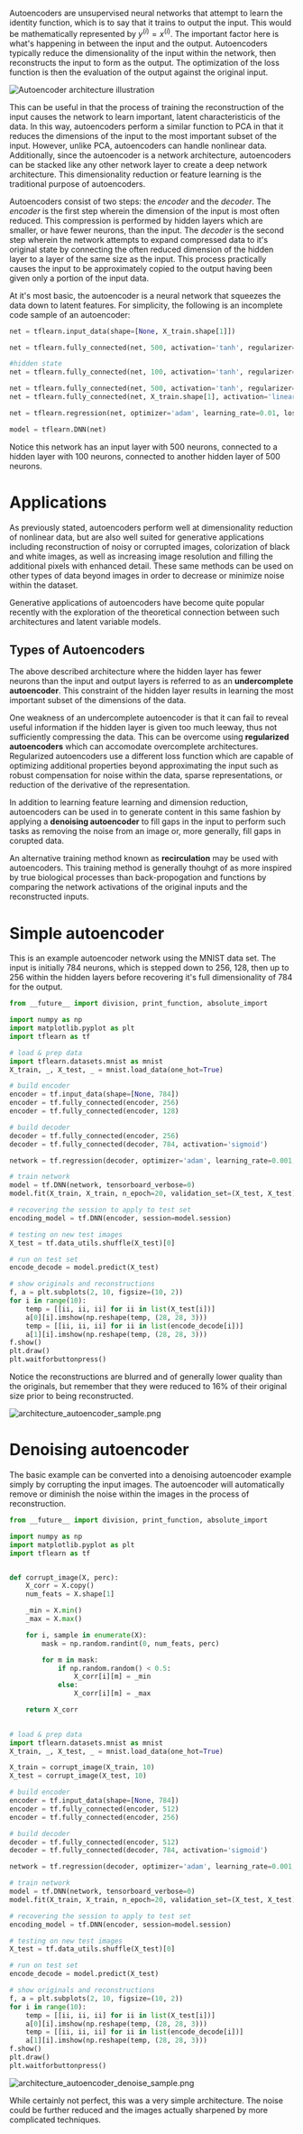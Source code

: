 Autoencoders are unsupervised neural networks that attempt to learn the identity function, which is to say that it trains to output the input. This would be mathematically represented by $y^{(i)} = x^{(i)}$. The important factor here is what's happening in between the input and the output. Autoencoders typically reduce the dimensionality of the input within the network, then reconstructs the input to form as the output. The optimization of the loss function is then the evaluation of the output against the original input.

![Autoencoder architecture illustration](images/architecture_autoencoder.png)

This can be useful in that the process of training the reconstruction of the input causes the network to learn important, latent characteristicis of the data. In this way, autoencoders perform a similar function to PCA in that it reduces the dimensions of the input to the most important subset of the input. However, unlike PCA, autoencoders can handle nonlinear data. Additionally, since the autoencoder is a network architecture, autoencoders can be stacked like any other network layer to create a deep network architecture. This dimensionality reduction or feature learning is the traditional purpose of autoencoders.

Autoencoders consist of two steps: the _encoder_ and the _decoder_. The _encoder_ is the first step wherein the dimension of the input is most often reduced. This compression is performed by hidden layers which are smaller, or have fewer neurons, than the input. The _decoder_ is the second step wherein the network attempts to expand compressed data to it's original state by connecting the often reduced dimension of the hidden layer to a layer of the same size as the input. This process practically causes the input to be approximately copied to the output having been given only a portion of the input data.

At it's most basic, the autoencoder is a neural network that squeezes the data down to latent features. For simplicity, the following is an incomplete code sample of an autoencoder:

```python
net = tflearn.input_data(shape=[None, X_train.shape[1]])

net = tflearn.fully_connected(net, 500, activation='tanh', regularizer=None, name='fc_en_1')

#hidden state
net = tflearn.fully_connected(net, 100, activation='tanh', regularizer='L1', name='fc_en_2', weight_decay=0.0001)

net = tflearn.fully_connected(net, 500, activation='tanh', regularizer=None, name='fc_de_1')
net = tflearn.fully_connected(net, X_train.shape[1], activation='linear', name='fc_de_2')

net = tflearn.regression(net, optimizer='adam', learning_rate=0.01, loss='mean_square', metric='default')

model = tflearn.DNN(net)
```

Notice this network has an input layer with 500 neurons, connected to a hidden layer with 100 neurons, connected to another hidden layer of 500 neurons. 

# Applications

As previously stated, autoencoders perform well at dimensionality reduction of nonlinear data, but are also well suited for generative applications including reconstruction of noisy or corrupted images, colorization of black and white images, as well as increasing image resolution and filling the additional pixels with enhanced detail. These same methods can be used on other types of data beyond images in order to decrease or minimize noise within the dataset.

Generative applications of autoencoders have become quite popular recently with the exploration of the theoretical connection between such architectures and latent variable models. 

## Types of Autoencoders

The above described architecture where the hidden layer has fewer neurons than the input and output layers is referred to as an __undercomplete autoencoder__. This constraint of the hidden layer results in learning the most important subset of the dimensions of the data.

One weakness of an undercomplete autoencoder is that it can fail to reveal useful information if the hidden layer is given too much leeway, thus not sufficiently compressing the data. This can be overcome using __regularized autoencoders__ which can accomodate overcomplete architectures. Regularized autoencoders use a different loss function which are capable of optimizing additional properties beyond approximating the input such as robust compensation for noise within the data, sparse representations, or reduction of the derivative of the representation.

In addition to learning feature learning and dimension reduction, autoencoders can be used in to generate content in this same fashion by applying a __denoising autoencoder__ to fill gaps in the input to perform such tasks as removing the noise from an image or, more generally, fill gaps in corupted data. 

An alternative training method known as __recirculation__ may be used with autoencoders. This training method is generally thouhgt of as more inspired by true biological processes than back-propogation and functions by comparing the network activations of the original inputs and the reconstructed inputs.

# Simple autoencoder

This is an example autoencoder network using the MNIST data set. The input is initially 784 neurons, which is stepped down to 256, 128, then up to 256 within the hidden layers before recovering it's full dimensionality of 784 for the output.

```python
from __future__ import division, print_function, absolute_import

import numpy as np
import matplotlib.pyplot as plt
import tflearn as tf

# load & prep data
import tflearn.datasets.mnist as mnist
X_train, _, X_test, _ = mnist.load_data(one_hot=True)

# build encoder
encoder = tf.input_data(shape=[None, 784])
encoder = tf.fully_connected(encoder, 256)
encoder = tf.fully_connected(encoder, 128)

# build decoder
decoder = tf.fully_connected(encoder, 256)
decoder = tf.fully_connected(decoder, 784, activation='sigmoid')

network = tf.regression(decoder, optimizer='adam', learning_rate=0.001, loss='mean_square', metric=None)

# train network
model = tf.DNN(network, tensorboard_verbose=0)
model.fit(X_train, X_train, n_epoch=20, validation_set=(X_test, X_test), run_id="auto_encoder", batch_size=256)

# recovering the session to apply to test set
encoding_model = tf.DNN(encoder, session=model.session)

# testing on new test images
X_test = tf.data_utils.shuffle(X_test)[0]

# run on test set
encode_decode = model.predict(X_test)

# show originals and reconstructions
f, a = plt.subplots(2, 10, figsize=(10, 2))
for i in range(10):
    temp = [[ii, ii, ii] for ii in list(X_test[i])]
    a[0][i].imshow(np.reshape(temp, (28, 28, 3)))
    temp = [[ii, ii, ii] for ii in list(encode_decode[i])]
    a[1][i].imshow(np.reshape(temp, (28, 28, 3)))
f.show()
plt.draw()
plt.waitforbuttonpress()
```

Notice the reconstructions are blurred and of generally lower quality than the originals, but remember that they were reduced to 16% of their original size prior to being reconstructed.  

![architecture_autoencoder_sample.png](images/architecture_autoencoder_sample.png)

# Denoising autoencoder

The basic example can be converted into a denoising autoencoder example simply by corrupting the input images. The autoencoder will automatically remove or diminish the noise within the images in the process of reconstruction. 

```python
from __future__ import division, print_function, absolute_import

import numpy as np
import matplotlib.pyplot as plt
import tflearn as tf


def corrupt_image(X, perc):
    X_corr = X.copy()
    num_feats = X.shape[1]

    _min = X.min()
    _max = X.max()

    for i, sample in enumerate(X):
        mask = np.random.randint(0, num_feats, perc)

        for m in mask:
            if np.random.random() < 0.5:
                X_corr[i][m] = _min
            else:
                X_corr[i][m] = _max

    return X_corr

	
# load & prep data
import tflearn.datasets.mnist as mnist
X_train, _, X_test, _ = mnist.load_data(one_hot=True)

X_train = corrupt_image(X_train, 10)
X_test = corrupt_image(X_test, 10)

# build encoder
encoder = tf.input_data(shape=[None, 784])
encoder = tf.fully_connected(encoder, 512)
encoder = tf.fully_connected(encoder, 256)

# build decoder
decoder = tf.fully_connected(encoder, 512)
decoder = tf.fully_connected(decoder, 784, activation='sigmoid')

network = tf.regression(decoder, optimizer='adam', learning_rate=0.001, loss='mean_square', metric=None)

# train network
model = tf.DNN(network, tensorboard_verbose=0)
model.fit(X_train, X_train, n_epoch=20, validation_set=(X_test, X_test), run_id="auto_encoder", batch_size=256)

# recovering the session to apply to test set
encoding_model = tf.DNN(encoder, session=model.session)

# testing on new test images
X_test = tf.data_utils.shuffle(X_test)[0]

# run on test set
encode_decode = model.predict(X_test)

# show originals and reconstructions
f, a = plt.subplots(2, 10, figsize=(10, 2))
for i in range(10):
    temp = [[ii, ii, ii] for ii in list(X_test[i])]
    a[0][i].imshow(np.reshape(temp, (28, 28, 3)))
    temp = [[ii, ii, ii] for ii in list(encode_decode[i])]
    a[1][i].imshow(np.reshape(temp, (28, 28, 3)))
f.show()
plt.draw()
plt.waitforbuttonpress()
```

![architecture_autoencoder_denoise_sample.png](images/architecture_autoencoder_denoise_sample.png)

While certainly not perfect, this was a very simple architecture. The noise could be further reduced and the images actually sharpened by more complicated techniques.
